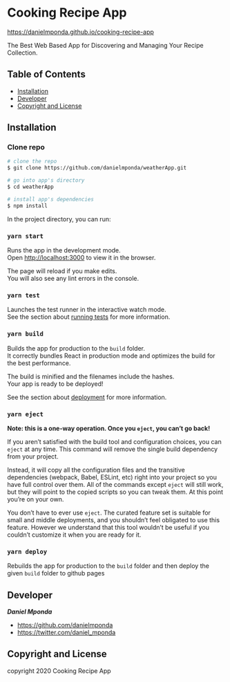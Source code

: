 # Cooking Recipe App 

https://danielmponda.github.io/cooking-recipe-app

The Best Web Based App for Discovering and Managing Your Recipe Collection.

## Table of Contents

- [Installation](#installation)
- [Developer](#Developer)
- [Copyright and License](#copyright-and-license)

## Installation

### Clone repo

```bash
# clone the repo
$ git clone https://github.com/danielmponda/weatherApp.git

# go into app's directory
$ cd weatherApp

# install app's dependencies
$ npm install
```

In the project directory, you can run:

### `yarn start`

Runs the app in the development mode.<br />
Open [http://localhost:3000](http://localhost:3000) to view it in the browser.

The page will reload if you make edits.<br />
You will also see any lint errors in the console.

### `yarn test`

Launches the test runner in the interactive watch mode.<br />
See the section about [running tests](https://facebook.github.io/create-react-app/docs/running-tests) for more information.

### `yarn build`

Builds the app for production to the `build` folder.<br />
It correctly bundles React in production mode and optimizes the build for the best performance.

The build is minified and the filenames include the hashes.<br />
Your app is ready to be deployed!

See the section about [deployment](https://facebook.github.io/create-react-app/docs/deployment) for more information.

### `yarn eject`

**Note: this is a one-way operation. Once you `eject`, you can’t go back!**

If you aren’t satisfied with the build tool and configuration choices, you can `eject` at any time. This command will remove the single build dependency from your project.

Instead, it will copy all the configuration files and the transitive dependencies (webpack, Babel, ESLint, etc) right into your project so you have full control over them. All of the commands except `eject` will still work, but they will point to the copied scripts so you can tweak them. At this point you’re on your own.

You don’t have to ever use `eject`. The curated feature set is suitable for small and middle deployments, and you shouldn’t feel obligated to use this feature. However we understand that this tool wouldn’t be useful if you couldn’t customize it when you are ready for it.

### `yarn deploy`

Rebuilds the app for production to the `build` folder and then deploy the given `build` folder to github pages 

## Developer

**_Daniel Mponda_**

- <https://github.com/danielmponda>
- <https://twitter.com/daniel_mponda>
 
## Copyright and License

copyright 2020 Cooking Recipe App
